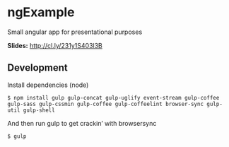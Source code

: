 # ngExample
Small angular app for presentational purposes

**Slides:** <http://cl.ly/231y1S403l3B>

## Development

Install dependencies (node)

```
$ npm install gulp gulp-concat gulp-uglify event-stream gulp-coffee gulp-sass gulp-cssmin gulp-coffee gulp-coffeelint browser-sync gulp-util gulp-shell
```

And then run gulp to get crackin’ with browsersync

```
$ gulp
```
